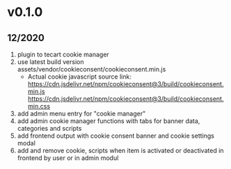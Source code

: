 # v0.1.0
##  12/2020

1. plugin to tecart cookie manager
2. use latest build version assets/vendor/cookieconsent/cookieconsent.min.js
    * Actual cookie javascript source link:
      https://cdn.jsdelivr.net/npm/cookieconsent@3/build/cookieconsent.min.js
      https://cdn.jsdelivr.net/npm/cookieconsent@3/build/cookieconsent.min.css
3. add admin menu entry for "cookie manager"
4. add admin cookie manager functions with tabs for banner data, categories and scripts
5. add frontend output with cookie consent banner and cookie settings modal
6. add and remove cookie, scripts when item is activated or deactivated in frontend by user or  in admin modul


